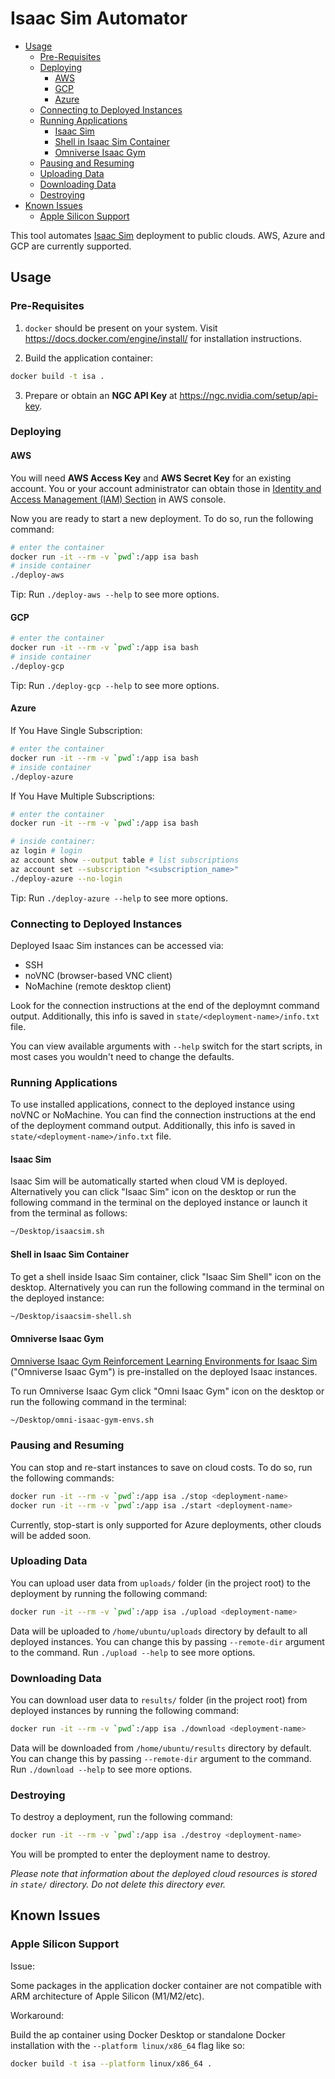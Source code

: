 # Isaac Sim Automator

- [Usage](#usage)
  - [Pre-Requisites](#pre-requisites)
  - [Deploying](#deploying)
    - [AWS](#aws)
    - [GCP](#gcp)
    - [Azure](#azure)
  - [Connecting to Deployed Instances](#connecting-to-deployed-instances)
  - [Running Applications](#running-applications)
    - [Isaac Sim](#isaac-sim)
    - [Shell in Isaac Sim Container](#shell-in-isaac-sim-container)
    - [Omniverse Isaac Gym](#omniverse-isaac-gym)
  - [Pausing and Resuming](#pausing-and-resuming)
  - [Uploading Data](#uploading-data)
  - [Downloading Data](#downloading-data)
  - [Destroying](#destroying)
- [Known Issues](#known-issues)
  - [Apple Silicon Support](#apple-silicon-support)

This tool automates [Isaac Sim](https://developer.nvidia.com/isaac-sim) deployment to public clouds. AWS, Azure and GCP are currently supported.

## Usage

### Pre-Requisites

1. `docker` should be present on your system. Visit <https://docs.docker.com/engine/install/> for installation instructions.

2. Build the application container:

```sh
docker build -t isa .
```

3. Prepare or obtain an **NGC API Key** at <https://ngc.nvidia.com/setup/api-key>.

### Deploying

#### AWS

You will need **AWS Access Key** and **AWS Secret Key** for an existing account. You or your account administrator can obtain those in [Identity and Access Management (IAM) Section](https://console.aws.amazon.com/iamv2/home#/home) in AWS console.

Now you are ready to start a new deployment. To do so, run the following command:

```sh
# enter the container
docker run -it --rm -v `pwd`:/app isa bash
# inside container
./deploy-aws
```

Tip: Run `./deploy-aws --help` to see more options.

#### GCP

```sh
# enter the container
docker run -it --rm -v `pwd`:/app isa bash
# inside container
./deploy-gcp
```

Tip: Run `./deploy-gcp --help` to see more options.

#### Azure

If You Have Single Subscription:

```sh
# enter the container
docker run -it --rm -v `pwd`:/app isa bash
# inside container
./deploy-azure
```

If You Have Multiple Subscriptions:

```sh
# enter the container
docker run -it --rm -v `pwd`:/app isa bash

# inside container:
az login # login
az account show --output table # list subscriptions
az account set --subscription "<subscription_name>"
./deploy-azure --no-login
```

Tip: Run `./deploy-azure --help` to see more options.

### Connecting to Deployed Instances

Deployed Isaac Sim instances can be accessed via:

- SSH
- noVNC (browser-based VNC client)
- NoMachine (remote desktop client)

Look for the connection instructions at the end of the deploymnt command output. Additionally, this info is saved in `state/<deployment-name>/info.txt` file.

You can view available arguments with `--help` switch for the start scripts, in most cases you wouldn't need to change the defaults.

### Running Applications

To use installed applications, connect to the deployed instance using noVNC or NoMachine. You can find the connection instructions at the end of the deployment command output. Additionally, this info is saved in `state/<deployment-name>/info.txt` file.

#### Isaac Sim

Isaac Sim will be automatically started when cloud VM is deployed. Alternatively you can click "Isaac Sim" icon on the desktop or run the following command in the terminal on the deployed instance or launch it from the terminal as follows:

```sh
~/Desktop/isaacsim.sh
```

#### Shell in Isaac Sim Container

To get a shell inside Isaac Sim container, click "Isaac Sim Shell" icon on the desktop. Alternatively you can run the following command in the terminal on the deployed instance:

```sh
~/Desktop/isaacsim-shell.sh
```

#### Omniverse Isaac Gym

[Omniverse Isaac Gym Reinforcement Learning Environments for Isaac Sim](https://github.com/NVIDIA-Omniverse/OmniIsaacGymEnvs) ("Omniverse Isaac Gym") is pre-installed on the deployed Isaac instances.

To run Omniverse Isaac Gym click "Omni Isaac Gym" icon on the desktop or run the following command in the terminal:

```sh
~/Desktop/omni-isaac-gym-envs.sh
```

### Pausing and Resuming

You can stop and re-start instances to save on cloud costs. To do so, run the following commands:

```sh
docker run -it --rm -v `pwd`:/app isa ./stop <deployment-name>
docker run -it --rm -v `pwd`:/app isa ./start <deployment-name>
```

Currently, stop-start is only supported for Azure deployments, other clouds will be added soon.

### Uploading Data

You can upload user data from `uploads/` folder (in the project root) to the deployment by running the following command:

```sh
docker run -it --rm -v `pwd`:/app isa ./upload <deployment-name>
```

Data will be uploaded to `/home/ubuntu/uploads` directory by default to all deployed instances. You can change this by passing `--remote-dir` argument to the command. Run `./upload --help` to see more options.

### Downloading Data

You can download user data to `results/` folder (in the project root) from deployed instances by running the following command:

```sh
docker run -it --rm -v `pwd`:/app isa ./download <deployment-name>
```

Data will be downloaded from `/home/ubuntu/results` directory by default. You can change this by passing `--remote-dir` argument to the command. Run `./download --help` to see more options.

### Destroying

To destroy a deployment, run the following command:

```sh
docker run -it --rm -v `pwd`:/app isa ./destroy <deployment-name>
```

You will be prompted to enter the deployment name to destroy.

*Please note that information about the deployed cloud resources is stored in `state/` directory. Do not delete this directory ever.*

## Known Issues

### Apple Silicon Support

Issue:

Some packages in the application docker container are not compatible with ARM architecture of Apple Silicon (M1/M2/etc).

Workaround:

Build the ap container using Docker Desktop or standalone Docker installation with the `--platform linux/x86_64` flag like so:

```sh
docker build -t isa --platform linux/x86_64 .
```
